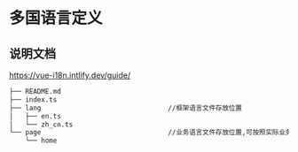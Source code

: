 # 多国语言定义

## 说明文档

<https://vue-i18n.intlify.dev/guide/>

```bash
├── README.md
├── index.ts
├── lang                                //框架语言文件存放位置
│   ├── en.ts
│   └── zh_cn.ts
└── page                                //业务语言文件存放位置,可按照实际业务新建不同的文件夹来存储对应的语言文件
    └── home
```
